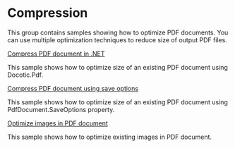 # Compression
This group contains samples showing how to optimize PDF documents. You can use multiple optimization techniques to reduce size of output PDF files.

[Compress PDF document in .NET](/Samples/Compression/CompressAllTechniques)

This sample shows how to optimize size of an existing PDF document using Docotic.Pdf.

[Compress PDF document using save options](/Samples/Compression/CompressWithSaveOptions)

This sample shows how to optimize size of an existing PDF document using PdfDocument.SaveOptions property.

[Optimize images in PDF document](/Samples/Compression/OptimizeImages)

This sample shows how to optimize existing images in PDF document.